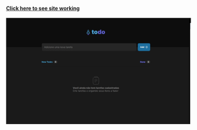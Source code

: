 #### [Click here to see site working](https://todo2024.vercel.app/)


![todo2024](/toDO2024Screen.PNG)
